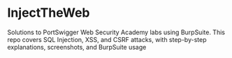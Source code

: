 # InjectTheWeb
Solutions to PortSwigger Web Security Academy labs using BurpSuite. This repo covers SQL Injection, XSS, and CSRF attacks, with step-by-step explanations, screenshots, and BurpSuite usage
